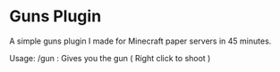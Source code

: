 # Guns Plugin
A simple guns plugin I made for Minecraft paper servers in 45 minutes.

Usage:
/gun : Gives you the gun ( Right click to shoot )
